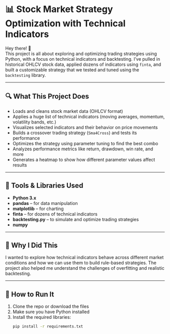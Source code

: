 # 📊 Stock Market Strategy Optimization with Technical Indicators

Hey there! 👋  
This project is all about exploring and optimizing trading strategies using Python, with a focus on technical indicators and backtesting. I’ve pulled in historical OHLCV stock data, applied dozens of indicators using `finta`, and built a customizable strategy that we tested and tuned using the `backtesting` library.

---

## 🔍 What This Project Does

- Loads and cleans stock market data (OHLCV format)
- Applies a huge list of technical indicators (moving averages, momentum, volatility bands, etc.)
- Visualizes selected indicators and their behavior on price movements
- Builds a crossover trading strategy (`Sma4Cross`) and tests its performance
- Optimizes the strategy using parameter tuning to find the best combo
- Analyzes performance metrics like return, drawdown, win rate, and more
- Generates a heatmap to show how different parameter values affect results

---

## 🧪 Tools & Libraries Used

- **Python 3.x**
- **pandas** – for data manipulation
- **matplotlib** – for charting
- **finta** – for dozens of technical indicators
- **backtesting.py** – to simulate and optimize trading strategies
- **numpy**

---

## 🎯 Why I Did This

I wanted to explore how technical indicators behave across different market conditions and how we can use them to build rule-based strategies. The project also helped me understand the challenges of overfitting and realistic backtesting.

---

## 🚀 How to Run It

1. Clone the repo or download the files
2. Make sure you have Python installed
3. Install the required libraries:
   ```bash
   pip install -r requirements.txt
